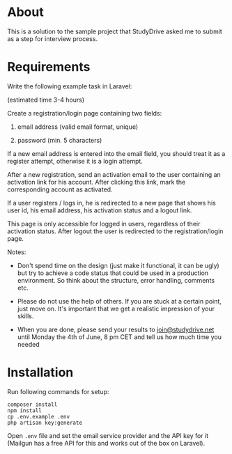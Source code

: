 # About

This is a solution to the sample project that StudyDrive asked me to submit as a step for interview process.

# Requirements

Write the following example task in Laravel:

(estimated time 3-4 hours)


Create a registration/login page containing two fields:

1. email address (valid email format, unique)

2. password (min. 5 characters)


If a new email address is entered into the email field, you should treat it as a register attempt, otherwise it is a login attempt.

After a new registration, send an activation email to the user containing an activation link for his account. After clicking this link, mark the corresponding account as activated.


If a user registers / logs in, he is redirected to a new page that shows his user id, his email address, his activation status and a logout link.

This page is only accessible for logged in users, regardless of their activation status. After logout the user is redirected to the registration/login page.


Notes:

- Don't spend time on the design (just make it functional, it can be ugly) but try to achieve a code status that could be used in a production environment. So think about the structure, error handling, comments etc. 

- Please do not use the help of others. If you are stuck at a certain point, just move on. It's important that we get a realistic impression of your skills.

- When you are done, please send your results to join@studydrive.net until Monday the 4th of June, 8 pm CET and tell us how much time you needed

# Installation

Run following commands for setup:
```
composer install
npm install
cp .env.example .env
php artisan key:generate
```

Open `.env` file and set the email service provider and the API key for it (Mailgun has a free API for this and works out of the box on Laravel).

